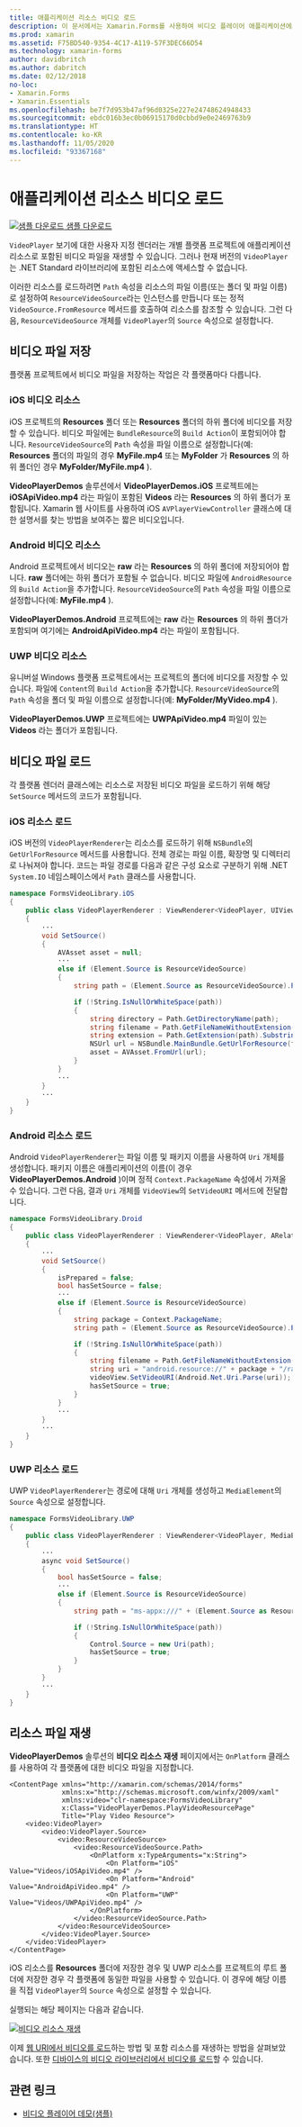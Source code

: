 ```yaml
---
title: 애플리케이션 리소스 비디오 로드
description: 이 문서에서는 Xamarin.Forms를 사용하여 비디오 플레이어 애플리케이션에서 애플리케이션 리소스로 저장된 비디오를 로드하는 방법을 설명합니다.
ms.prod: xamarin
ms.assetid: F75BD540-9354-4C17-A119-57F3DEC66D54
ms.technology: xamarin-forms
author: davidbritch
ms.author: dabritch
ms.date: 02/12/2018
no-loc:
- Xamarin.Forms
- Xamarin.Essentials
ms.openlocfilehash: be7f7d953b47af96d0325e227e24748624948433
ms.sourcegitcommit: ebdc016b3ec0b06915170d0cbbd9e0e2469763b9
ms.translationtype: HT
ms.contentlocale: ko-KR
ms.lasthandoff: 11/05/2020
ms.locfileid: "93367168"
---
```

# <a name="loading-application-resource-videos"></a>애플리케이션 리소스 비디오 로드

[![샘플 다운로드](~/media/shared/download.png) 샘플 다운로드](/samples/xamarin/xamarin-forms-samples/customrenderers-videoplayerdemos)

`VideoPlayer` 보기에 대한 사용자 지정 렌더러는 개별 플랫폼 프로젝트에 애플리케이션 리소스로 포함된 비디오 파일을 재생할 수 있습니다. 그러나 현재 버전의 `VideoPlayer`는 .NET Standard 라이브러리에 포함된 리소스에 액세스할 수 없습니다.

이러한 리소스를 로드하려면 `Path` 속성을 리소스의 파일 이름(또는 폴더 및 파일 이름)로 설정하여 `ResourceVideoSource`라는 인스턴스를 만듭니다 또는 정적 `VideoSource.FromResource` 메서드를 호출하여 리소스를 참조할 수 있습니다. 그런 다음, `ResourceVideoSource` 개체를 `VideoPlayer`의 `Source` 속성으로 설정합니다.

## <a name="storing-the-video-files"></a>비디오 파일 저장

플랫폼 프로젝트에서 비디오 파일을 저장하는 작업은 각 플랫폼마다 다릅니다.

### <a name="ios-video-resources"></a>iOS 비디오 리소스

iOS 프로젝트의 **Resources** 폴더 또는 **Resources** 폴더의 하위 폴더에 비디오를 저장할 수 있습니다. 비디오 파일에는 `BundleResource`의 `Build Action`이 포함되어야 합니다. `ResourceVideoSource`의 `Path` 속성을 파일 이름으로 설정합니다(예: **Resources** 폴더의 파일의 경우 **MyFile.mp4** 또는 **MyFolder** 가 **Resources** 의 하위 폴더인 경우 **MyFolder/MyFile.mp4** ).

**VideoPlayerDemos** 솔루션에서 **VideoPlayerDemos.iOS** 프로젝트에는 **iOSApiVideo.mp4** 라는 파일이 포함된 **Videos** 라는 **Resources** 의 하위 폴더가 포함됩니다. Xamarin 웹 사이트를 사용하여 iOS `AVPlayerViewController` 클래스에 대한 설명서를 찾는 방법을 보여주는 짧은 비디오입니다.

### <a name="android-video-resources"></a>Android 비디오 리소스

Android 프로젝트에서 비디오는 **raw** 라는 **Resources** 의 하위 폴더에 저장되어야 합니다. **raw** 폴더에는 하위 폴더가 포함될 수 없습니다. 비디오 파일에 `AndroidResource`의 `Build Action`을 추가합니다. `ResourceVideoSource`의 `Path` 속성을 파일 이름으로 설정합니다(예: **MyFile.mp4** ).

**VideoPlayerDemos.Android** 프로젝트에는 **raw** 라는 **Resources** 의 하위 폴더가 포함되며 여기에는 **AndroidApiVideo.mp4** 라는 파일이 포함됩니다.

### <a name="uwp-video-resources"></a>UWP 비디오 리소스

유니버설 Windows 플랫폼 프로젝트에서는 프로젝트의 폴더에 비디오를 저장할 수 있습니다. 파일에 `Content`의 `Build Action`을 추가합니다. `ResourceVideoSource`의 `Path` 속성을 폴더 및 파일 이름으로 설정합니다(예: **MyFolder/MyVideo.mp4** ).

**VideoPlayerDemos.UWP** 프로젝트에는 **UWPApiVideo.mp4** 파일이 있는 **Videos** 라는 폴더가 포함됩니다.

## <a name="loading-the-video-files"></a>비디오 파일 로드

각 플랫폼 렌더러 클래스에는 리소스로 저장된 비디오 파일을 로드하기 위해 해당 `SetSource` 메서드의 코드가 포함됩니다.

### <a name="ios-resource-loading"></a>iOS 리소스 로드

iOS 버전의 `VideoPlayerRenderer`는 리소스를 로드하기 위해 `NSBundle`의 `GetUrlForResource` 메서드를 사용합니다. 전체 경로는 파일 이름, 확장명 및 디렉터리로 나눠져야 합니다. 코드는 파일 경로를 다음과 같은 구성 요소로 구분하기 위해 .NET `System.IO` 네임스페이스에서 `Path` 클래스를 사용합니다.

```csharp
namespace FormsVideoLibrary.iOS
{
    public class VideoPlayerRenderer : ViewRenderer<VideoPlayer, UIView>
    {
        ···
        void SetSource()
        {
            AVAsset asset = null;
            ···
            else if (Element.Source is ResourceVideoSource)
            {
                string path = (Element.Source as ResourceVideoSource).Path;

                if (!String.IsNullOrWhiteSpace(path))
                {
                    string directory = Path.GetDirectoryName(path);
                    string filename = Path.GetFileNameWithoutExtension(path);
                    string extension = Path.GetExtension(path).Substring(1);
                    NSUrl url = NSBundle.MainBundle.GetUrlForResource(filename, extension, directory);
                    asset = AVAsset.FromUrl(url);
                }
            }
            ···
        }
        ···
    }
}
```

### <a name="android-resource-loading"></a>Android 리소스 로드

Android `VideoPlayerRenderer`는 파일 이름 및 패키지 이름을 사용하여 `Uri` 개체를 생성합니다. 패키지 이름은 애플리케이션의 이름(이 경우 **VideoPlayerDemos.Android** )이며 정적 `Context.PackageName` 속성에서 가져올 수 있습니다. 그런 다음, 결과 `Uri` 개체를 `VideoView`의 `SetVideoURI` 메서드에 전달합니다.

```csharp
namespace FormsVideoLibrary.Droid
{
    public class VideoPlayerRenderer : ViewRenderer<VideoPlayer, ARelativeLayout>
    {
        ···    
        void SetSource()
        {
            isPrepared = false;
            bool hasSetSource = false;
            ···
            else if (Element.Source is ResourceVideoSource)
            {
                string package = Context.PackageName;
                string path = (Element.Source as ResourceVideoSource).Path;

                if (!String.IsNullOrWhiteSpace(path))
                {
                    string filename = Path.GetFileNameWithoutExtension(path).ToLowerInvariant();
                    string uri = "android.resource://" + package + "/raw/" + filename;
                    videoView.SetVideoURI(Android.Net.Uri.Parse(uri));
                    hasSetSource = true;
                }
            }
            ···
        }
        ···
    }
}
```

### <a name="uwp-resource-loading"></a>UWP 리소스 로드

UWP `VideoPlayerRenderer`는 경로에 대해 `Uri` 개체를 생성하고 `MediaElement`의 `Source` 속성으로 설정합니다.

```csharp
namespace FormsVideoLibrary.UWP
{
    public class VideoPlayerRenderer : ViewRenderer<VideoPlayer, MediaElement>
    {
        ···
        async void SetSource()
        {
            bool hasSetSource = false;
            ···
            else if (Element.Source is ResourceVideoSource)
            {
                string path = "ms-appx:///" + (Element.Source as ResourceVideoSource).Path;

                if (!String.IsNullOrWhiteSpace(path))
                {
                    Control.Source = new Uri(path);
                    hasSetSource = true;
                }
            }
        }
        ···
    }
}
```

## <a name="playing-the-resource-file"></a>리소스 파일 재생

**VideoPlayerDemos** 솔루션의 **비디오 리소스 재생** 페이지에서는 `OnPlatform` 클래스를 사용하여 각 플랫폼에 대한 비디오 파일을 지정합니다.

```xaml
<ContentPage xmlns="http://xamarin.com/schemas/2014/forms"
             xmlns:x="http://schemas.microsoft.com/winfx/2009/xaml"
             xmlns:video="clr-namespace:FormsVideoLibrary"
             x:Class="VideoPlayerDemos.PlayVideoResourcePage"
             Title="Play Video Resource">
    <video:VideoPlayer>
        <video:VideoPlayer.Source>
            <video:ResourceVideoSource>
                <video:ResourceVideoSource.Path>
                    <OnPlatform x:TypeArguments="x:String">
                        <On Platform="iOS" Value="Videos/iOSApiVideo.mp4" />
                        <On Platform="Android" Value="AndroidApiVideo.mp4" />
                        <On Platform="UWP" Value="Videos/UWPApiVideo.mp4" />
                    </OnPlatform>
                </video:ResourceVideoSource.Path>
            </video:ResourceVideoSource>
        </video:VideoPlayer.Source>
    </video:VideoPlayer>
</ContentPage>
```

iOS 리소스를 **Resources** 폴더에 저장한 경우 및 UWP 리소스를 프로젝트의 루트 폴더에 저장한 경우 각 플랫폼에 동일한 파일을 사용할 수 있습니다. 이 경우에 해당 이름을 직접 `VideoPlayer`의 `Source` 속성으로 설정할 수 있습니다.

실행되는 해당 페이지는 다음과 같습니다.

[![비디오 리소스 재생](loading-resources-images/playvideoresource-small.png "비디오 리소스 재생")](loading-resources-images/playvideoresource-large.png#lightbox "비디오 리소스 재생")

이제 [웹 URI에서 비디오를 로드](web-videos.md)하는 방법 및 포함 리소스를 재생하는 방법을 살펴보았습니다. 또한 [디바이스의 비디오 라이브러리에서 비디오를 로드](accessing-library.md)할 수 있습니다.

## <a name="related-links"></a>관련 링크

- [비디오 플레이어 데모(샘플)](/samples/xamarin/xamarin-forms-samples/customrenderers-videoplayerdemos)
